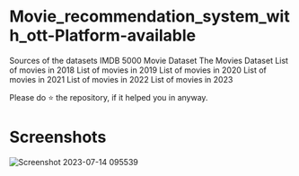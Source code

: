 # Movie_recommendation_system_with_ott-Platform-available
Sources of the datasets
IMDB 5000 Movie Dataset
The Movies Dataset
List of movies in 2018
List of movies in 2019
List of movies in 2020
List of movies in 2021
List of movies in 2022
List of movies in 2023


Please do ⭐ the repository, if it helped you in anyway.
   # Screenshots
   ![Screenshot 2023-07-14 095539](https://github.com/jeevanjoy/Movie_recommendation_system_with_ott-Platform-available/assets/84787553/4ee190c7-fb7e-4313-89ae-8c48808d4d6f)
